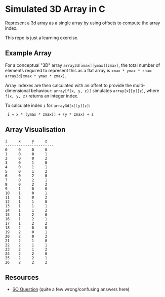 Simulated 3D Array in C
=======================
Represent a 3d array as a single array by using offsets to compute the array index.

This repo is just a learning exercise.

## Example Array
For a conceptual "3D" array `array3d[xmax][ymax][zmax]`, the total number of elements required to represent this as a flat array is `xmax * ymax * znax`: `array3d[xmax * ymax * zmax]`.

Array indexes are then calculated with an offset to provide the multi-dimensional behaviour: `array[f(x, y, z)]` simulates `array[x][y][z]`, where `f(x, y, z)` returns an integer index.

To calculate index `i` for `array3d[x][y][z]`:

` i = x * (ymax * zmax)) + (y * zmax) + z`

## Array Visualisation
```
i     x     y     z
----------------------
0     0     0     0
1     0     0     1
2     0     0     2
3     0     1     0
4     0     1     1
5     0     1     2
6     0     2     0
7     0     2     1
8     0     2     2
9     1     0     0
10    1     0     1
11    1     0     2
12    1     1     0
13    1     1     1
14    1     1     2
15    1     2     0
16    1     2     1
17    1     2     2
18    2     0     0
19    2     0     1
20    2     0     2
21    2     1     0
22    2     1     1
23    2     1     2
24    2     2     0
25    2     2     1
26    2     2     2
```

## Resources
* [SO Question][1] (quite a few wrong/confusing answers here)

[1]: https://stackoverflow.com/questions/7367770/how-to-flatten-or-index-3d-array-in-1d-array
